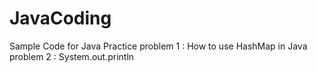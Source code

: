 # JavaCoding
Sample Code for Java Practice
problem 1 : How to use HashMap in Java
problem 2 : System.out.println

